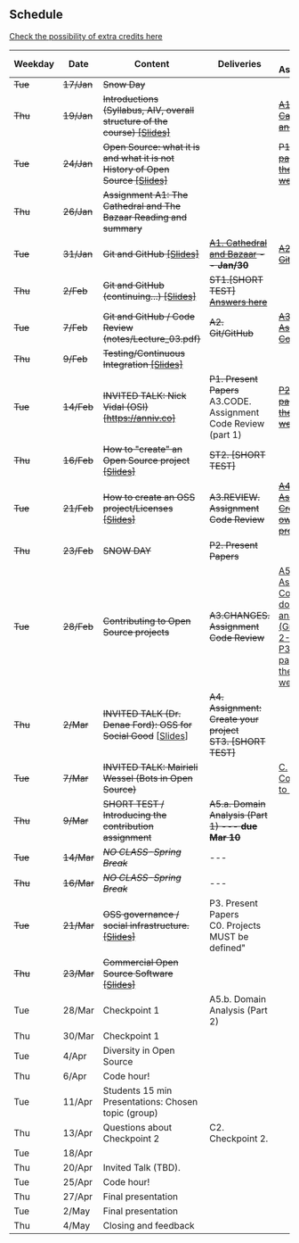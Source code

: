 ## Schedule
[Check the possibility of extra credits here](extra_credits.md)

| **Weekday**           | **Date** | **Content**                                                           | **Deliveries**                        | **New Assignments**                                         |
|-------------------------------|----------|-----------------------------------------------------------------------|---------------------------------------|-------------------------------------------------------------|
| ~~Tue~~ | ~~17/Jan~~   | ~~Snow Day~~  |    |    |
| ~~Thu~~ | ~~19/Jan~~   | ~~Introductions (Syllabus, AIV, overall structure of the course) [[Slides]](notes/Lecture_00.pdf)~~  |                                       | ~~[A1. Cathedral and Bazaar](assignments/A1.cathbaz.md)~~                                      |
| ~~Tue~~ | ~~24/Jan~~   | ~~Open Source: what it is and what it is not<br>History of Open Source [[Slides]](notes/Lecture_01.pdf)~~  |                                       | ~~P1. [Read 2 papers for the next two weeks](assignments/P1.papers.md)~~                  |
| ~~Thu~~ | ~~26/Jan~~   | ~~Assignment A1: The Cathedral and The Bazaar Reading and summary~~  |   |                                                             |~~
| ~~Tue~~ | ~~31/Jan~~   | 	~~Git and GitHub [[Slides]](notes/Lecture_02.pdf)~~ | ~~[A1. Cathedral and Bazaar](assignments/A1.cathbaz.md) -- **Jan/30**~~  | ~~[A2. Git/GitHub](assignments/A2.GitGitHub.md)~~                                  |
| ~~Thu~~ | ~~2/Feb~~    | ~~Git and GitHub (continuing...)  [[Slides]](notes/Lecture_02.pdf)~~| ~~ST1.[SHORT TEST] [Answers here](assignments/ST1.Answers.pdf)~~ |                                                             |
| ~~Tue~~ | ~~7/Feb~~    | ~~Git and GitHub / Code Review (notes/Lecture_03.pdf)~~ | ~~A2. Git/GitHub~~  | ~~[A3. Assignment: Code Review](assignments/A3.PRcodeReview.md)~~  |
| ~~Thu~~ |  ~~9/Feb~~   |  ~~Testing/Continuous Integration [[Slides]](notes/Lecture_04.pdf)~~  |   |                                                             |
| ~~Tue~~ | ~~14/Feb~~   | ~~INVITED TALK: Nick Vidal (OSI) [https://anniv.co]~~  | ~~P1. Present Papers~~<br>A3.CODE. Assignment Code Review (part 1) | ~~[P2. Read 2 papers for the next two weeks](assignments/P2.Papers.md)~~                     |
| ~~Thu~~ | ~~16/Feb~~   | ~~How to "create" an Open Source project [[Slides]](notes/Lecture_05.pdf)~~  | ~~ST2. [SHORT TEST]~~   |  |
| ~~Tue~~ | ~~21/Feb~~   | ~~How to create an OSS project/Licenses [[Slides]](notes/Lecture_06.pdf)~~   | ~~A3.REVIEW. Assignment Code Review~~ | ~~[A4. Assignment: Create your own OSS project](assignments/A4.OpenYourProject.md)~~                                                           |
| ~~Thu~~ | ~~23/Feb~~   | ~~SNOW DAY~~| ~~P2. Present Papers~~  |    |
| ~~Tue~~ | ~~28/Feb~~   | ~~Contributing to Open Source projects~~ | ~~A3.CHANGES. Assignment Code Review~~   | [A5. Assignment: Conduct a domain analysis (Groups of 2-3)](assignments/A5.DomainAnalysis.md)<br> [P3. Read 2 papers for the next weeks](assignments/P3.papers.md)            |
| ~~Thu~~ | ~~2/Mar~~    | ~~INVITED TALK (Dr. Denae Ford): OSS for Social Good~~ [[Slides](https://drive.google.com/file/d/1-zD7ea9oTA3j1nctWh1dXd6e7L0TGGbz/view?usp=share_link)]    | ~~A4. Assignment: Create your project<br>ST3. [SHORT TEST]~~                      |                                                             |
| ~~Tue~~ | ~~7/Mar~~    |  ~~INVITED TALK: Mairieli Wessel (Bots in Open Source)~~                              | | [C. Contribution to OSS](assignments/C.contribution_to_oss.md)                                                         |
| ~~Thu~~ | ~~9/Mar~~    | ~~SHORT TEST / Introducing the contribution assignment~~ | ~~A5.a. Domain Analysis (Part 1)  --- **due Mar 10**~~                                          |                                                             |
| ~~Tue~~ | ~~14/Mar~~   | ~~*NO CLASS-Spring Break*~~  | --- |   |
| ~~Thu~~ | ~~16/Mar~~   | ~~*NO CLASS-Spring Break*~~  | --- |   |
| ~~Tue~~ | ~~21/Mar~~   | ~~OSS governance / social infrastructure. [[Slides]](notes/Lecture_08.pdf)~~ | P3. Present Papers<br>C0. Projects MUST be defined" |
| ~~Thu~~ | ~~23/Mar~~   | ~~Commercial Open Source Software  [[Slides]](notes/Lecture_09.pdf)~~     |     |   |
| Tue | 28/Mar   | Checkpoint 1  | A5.b. Domain Analysis (Part 2) |   |
| Thu | 30/Mar   | Checkpoint 1  |   |   |
| Tue | 4/Apr    | Diversity in Open Source |  |  |
| Thu | 6/Apr    | Code hour!  |  |  |
| Tue | 11/Apr   | Students 15 min Presentations: Chosen topic (group)                   |                                       |                                                             |
| Thu | 13/Apr   | Questions about Checkpoint 2                                          | C2. Checkpoint 2.                     |                                                             |
| Tue | 18/Apr   |                                                                       |                                       |                                                             |
| Thu | 20/Apr   | Invited Talk  (TBD).                                                  |                                       |                                                             |
| Tue | 25/Apr   | Code hour!                                                            |                                       |                                                             |
| Thu | 27/Apr   | Final presentation                                                    |                                       |                                                             |
| Tue | 2/May    | Final presentation                                                    |                                       |                                                             |
| Thu | 4/May    | Closing and feedback                                                  |
